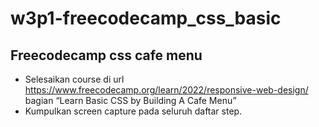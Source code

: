 # w3p1-freecodecamp_css_basic

## Freecodecamp css cafe menu
- Selesaikan course di url https://www.freecodecamp.org/learn/2022/responsive-web-design/ bagian “Learn Basic CSS by Building A Cafe Menu”
- Kumpulkan screen capture pada seluruh daftar step.

